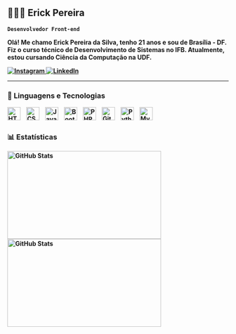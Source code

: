 ## 👨🏻‍💻 <strong>Erick Pereira<strong/>

**`Desenvolvedor Front-end`**

Olá! Me chamo Erick Pereira da Silva, tenho 21 anos e sou de Brasília - DF. Fiz o curso técnico de Desenvolvimento de Sistemas no IFB. Atualmente, estou cursando Ciência da Computação na UDF.

<p align="left">
    <a href="https://www.instagram.com/erickpereir4/?next=%2F" target="_blank">
      <img 
        alt="Instagram" 
        title="Siga-me no Instagram" 
        src="https://img.shields.io/badge/Instagram-E4405F?style=for-the-badge&logo=instagram&logoColor=white&labelColor=E4405F" 
      />
    </a>
    <a href="https://www.linkedin.com/in/erick-silva-377322241/" target="_blank">
      <img 
        alt="LinkedIn" 
        title="Conecte-se comigo no LinkedIn" 
        src="https://img.shields.io/badge/LinkedIn-0A66C2?style=for-the-badge&logo=linkedin&logoColor=white&labelColor=0A66C2" 
      />
  </a>
</p>

---

### 🤖 Linguagens e Tecnologias

<img 
    align="left" 
    alt="HTML"
    title="HTML" 
    width="30px" 
    style="padding-right: 10px;" 
    src="https://cdn.jsdelivr.net/gh/devicons/devicon@latest/icons/html5/html5-original.svg" 
/>
<img 
    align="left" 
    alt="CSS" 
    title="CSS"
    width="30px" 
    style="padding-right: 10px;" 
    src="https://cdn.jsdelivr.net/gh/devicons/devicon@latest/icons/css3/css3-original.svg" 
/>
<img 
    align="left" 
    alt="JavaScript" 
    title="JavaScript"
    width="30px" 
    style="padding-right: 10px;" 
    src="https://cdn.jsdelivr.net/gh/devicons/devicon@latest/icons/javascript/javascript-original.svg" 
/>

<img 
    align="left" 
    alt="Bootstrap"
    title="Bootstrap" 
    width="30px" 
    style="padding-right: 10px;" 
    src="https://cdn.jsdelivr.net/gh/devicons/devicon@latest/icons/bootstrap/bootstrap-original.svg" 
/>
<img 
    align="left" 
    alt="PHP" 
    title="PHP"
    width="30px" 
    style="padding-right: 10px;" 
    src="https://cdn.jsdelivr.net/gh/devicons/devicon@latest/icons/php/php-original.svg" 
/>
<img 
    align="left" 
    alt="Git" 
    title="Git"
    width="30px" 
    style="padding-right: 10px;" 
    src="https://cdn.jsdelivr.net/gh/devicons/devicon@latest/icons/git/git-original.svg" 
/>
<img 
    align="left" 
    alt="Python" 
    title="Python"
    width="30px" 
    style="padding-right: 10px;" 
    src="https://cdn.jsdelivr.net/gh/devicons/devicon@latest/icons/python/python-original.svg" 
/>
<img 
    align="left" 
    alt="MySQL" 
    title="MySQL"
    width="30px" 
    style="padding-right: 10px;" 
    src="https://cdn.jsdelivr.net/gh/devicons/devicon@latest/icons/mysql/mysql-original.svg" 
/>


<br/><br/>
### 📊 Estatísticas

<p>
  <img 
    align="left" 
    alt="GitHub Stats" 
    height="200"
    width="350px"
    style="padding-right: 10px;" 
    src="https://github-readme-stats.vercel.app/api?username=ErickPereir4&show_icons=true&theme=tokyonight&include_all_commits=true&locale=pt-br" 
  />

<img 
      align="left" 
      alt="GitHub Stats" 
      height="200"
      width="350px"
      src="https://github-readme-stats.vercel.app/api/top-langs/?username=ErickPereir4&theme=tokyonight&layout=compact&custom_title=Tecnologias&langs_count=9" 
  />

</p>
